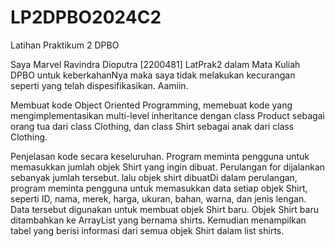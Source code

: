 # LP2DPBO2024C2

Latihan Praktikum 2 DPBO

Saya Marvel Ravindra Dioputra [2200481] LatPrak2 dalam Mata Kuliah DPBO untuk keberkahanNya maka saya tidak melakukan kecurangan seperti yang telah dispesifikasikan. Aamiin.

Membuat kode Object Oriented Programming, memebuat kode yang mengimplementasikan multi-level inheritance dengan class Product sebagai orang tua dari class Clothing, dan class Shirt sebagai anak dari class Clothing.

Penjelasan kode secara keseluruhan. Program meminta pengguna untuk memasukkan jumlah objek Shirt yang ingin dibuat. Perulangan for dijalankan sebanyak jumlah tersebut.
lalu objek shirt dibuatDi dalam perulangan, program meminta pengguna untuk memasukkan data setiap objek Shirt, seperti ID, nama, merek, harga, ukuran, bahan, warna, dan jenis lengan. Data tersebut digunakan untuk membuat objek Shirt baru. Objek Shirt baru ditambahkan ke ArrayList yang bernama shirts. Kemudian menampilkan tabel yang berisi informasi dari semua objek Shirt dalam list shirts.
